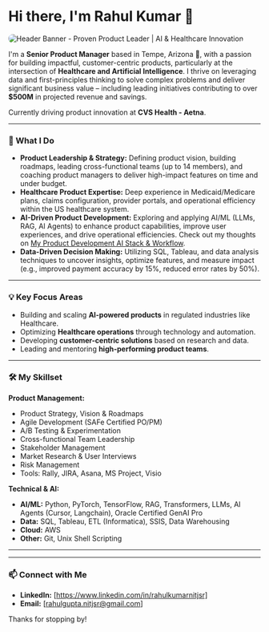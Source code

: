 # Hi there, I'm Rahul Kumar 👋

<img src="https://placehold.co/800x200/6366f1/ffffff?text=Proven+Product+Leader+%7C+AI+%26+Healthcare+Innovation" alt="Header Banner - Proven Product Leader | AI & Healthcare Innovation" style="border-radius: 8px;"/>

I'm a **Senior Product Manager** based in Tempe, Arizona 🌵, with a passion for building impactful, customer-centric products, particularly at the intersection of **Healthcare and Artificial Intelligence**. I thrive on leveraging data and first-principles thinking to solve complex problems and deliver significant business value – including leading initiatives contributing to over **$500M** in projected revenue and savings.

Currently driving product innovation at **CVS Health - Aetna**.

---

### 🚀 What I Do

* **Product Leadership & Strategy:** Defining product vision, building roadmaps, leading cross-functional teams (up to 14 members), and coaching product managers to deliver high-impact features on time and under budget.
* **Healthcare Product Expertise:** Deep experience in Medicaid/Medicare plans, claims configuration, provider portals, and operational efficiency within the US healthcare system.
* **AI-Driven Product Development:** Exploring and applying AI/ML (LLMs, RAG, AI Agents) to enhance product capabilities, improve user experiences, and drive operational efficiencies. Check out my thoughts on [My Product Development AI Stack & Workflow](https://drive.google.com/file/d/1-HoDPpPXttHTGMGtVzZ1-smmPTp1pOoM/view?usp=sharing).
* **Data-Driven Decision Making:** Utilizing SQL, Tableau, and data analysis techniques to uncover insights, optimize features, and measure impact (e.g., improved payment accuracy by 15%, reduced error rates by 50%).

---

### 💡 Key Focus Areas

* Building and scaling **AI-powered products** in regulated industries like Healthcare.
* Optimizing **Healthcare operations** through technology and automation.
* Developing **customer-centric solutions** based on research and data.
* Leading and mentoring **high-performing product teams**.

---

### 🛠️ My Skillset

**Product Management:**
* Product Strategy, Vision & Roadmaps
* Agile Development (SAFe Certified PO/PM)
* A/B Testing & Experimentation
* Cross-functional Team Leadership
* Stakeholder Management
* Market Research & User Interviews
* Risk Management
* Tools: Rally, JIRA, Asana, MS Project, Visio

**Technical & AI:**
* **AI/ML:** Python, PyTorch, TensorFlow, RAG, Transformers, LLMs, AI Agents (Cursor, Langchain), Oracle Certified GenAI Pro
* **Data:** SQL, Tableau, ETL (Informatica), SSIS, Data Warehousing
* **Cloud:** AWS
* **Other:** Git, Unix Shell Scripting

---

---

### 📫 Connect with Me

* **LinkedIn:** [https://www.linkedin.com/in/rahulkumarnitjsr]
* **Email:** [rahulgupta.nitjsr@gmail.com]

Thanks for stopping by!


